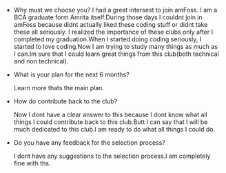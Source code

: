 * Why must we choose you?
  I had a great intersest to join amFoss. I am a BCA graduate form Amrita itself.During those days I couldnt join in amFoss because didnt actually liked these    coding stuff or didnt take these all seriously. I realized the importance of these clubs only after I completed my graduation.When I started doing coding seriously, I started to love coding.Now I am trying to study many things as much as I can.Im sure that I could learn great things from this club(both technical and non technical).
    
* What is your plan for the next 6 months?
 
  Learn more thats the main plan.
  
* How do contribute back to the club?
 
  Now I dont have a clear answer to this because I dont know what all things I could contribute back to this club.Butt I can say that I will be much dedicated to this club.I am ready to do what all things I could do.
  
* Do you have any feedback for the selection process?
 
  I dont have any suggestions to  the selection process.I am completely fine with ths.
 
 
  
